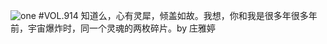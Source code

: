 ![one](http://image.wufazhuce.com/FkKh_TXV9DVf37GOImGRTVQao13O)
#VOL.914
知道么，心有灵犀，倾盖如故。我想，你和我是很多年很多年前，宇宙爆炸时，同一个灵魂的两枚碎片。by 庄雅婷
